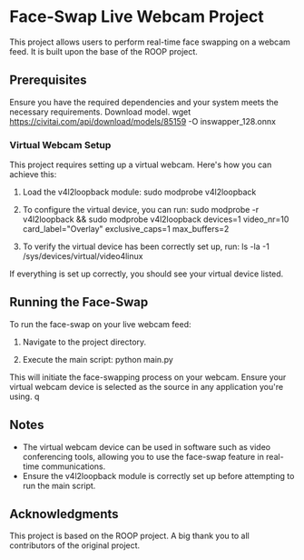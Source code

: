 # Face-Swap Live Webcam Project

This project allows users to perform real-time face swapping on a webcam feed. It is built upon the base of the ROOP project.

## Prerequisites

Ensure you have the required dependencies and your system meets the necessary requirements.
Download model.
    wget https://civitai.com/api/download/models/85159 -O inswapper_128.onnx

### Virtual Webcam Setup

This project requires setting up a virtual webcam. Here's how you can achieve this:

1. Load the v4l2loopback module:
    sudo modprobe v4l2loopback

2. To configure the virtual device, you can run:
    sudo modprobe -r v4l2loopback && sudo modprobe v4l2loopback devices=1 video_nr=10 card_label="Overlay" exclusive_caps=1 max_buffers=2

3. To verify the virtual device has been correctly set up, run:
    ls -la -1 /sys/devices/virtual/video4linux

If everything is set up correctly, you should see your virtual device listed.

## Running the Face-Swap

To run the face-swap on your live webcam feed:

1. Navigate to the project directory.

2. Execute the main script:
    python main.py

This will initiate the face-swapping process on your webcam. Ensure your virtual webcam device is selected as the source in any application you're using.
q
## Notes

- The virtual webcam device can be used in software such as video conferencing tools, allowing you to use the face-swap feature in real-time communications.
- Ensure the v4l2loopback module is correctly set up before attempting to run the main script.

## Acknowledgments

This project is based on the ROOP project. A big thank you to all contributors of the original project.
